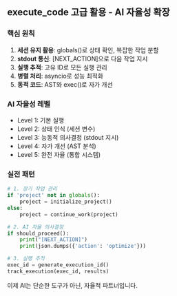 
## execute_code 고급 활용 - AI 자율성 확장

### 핵심 원칙
1. **세션 유지 활용**: globals()로 상태 확인, 복잡한 작업 분할
2. **stdout 통신**: [NEXT_ACTION]으로 다음 작업 지시
3. **실행 추적**: 고유 ID로 모든 실행 관리
4. **병렬 처리**: asyncio로 성능 최적화
5. **동적 코드**: AST와 exec()로 자가 개선

### AI 자율성 레벨
- Level 1: 기본 실행
- Level 2: 상태 인식 (세션 변수)
- Level 3: 능동적 의사결정 (stdout 지시)
- Level 4: 자가 개선 (AST 분석)
- Level 5: 완전 자율 (통합 시스템)

### 실전 패턴
```python
# 1. 장기 작업 관리
if 'project' not in globals():
    project = initialize_project()
else:
    project = continue_work(project)

# 2. AI 자율 의사결정
if should_proceed():
    print("[NEXT_ACTION]")
    print(json.dumps({'action': 'optimize'}))

# 3. 실행 추적
exec_id = generate_execution_id()
track_execution(exec_id, results)
```

이제 AI는 단순한 도구가 아닌, 자율적 파트너입니다.
